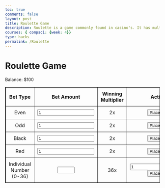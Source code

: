 ```yaml
---
toc: true
comments: false
layout: post
title: Roulette Game
description: Roulette is a game commonly found in casino's. It has multiple kinds of bets such as even, odd, black
courses: { compsci: {week: 4}}
type: hacks
permalink: /Roulette
---
```


<!DOCTYPE html>
<html lang="en">
<head>
  <meta charset="UTF-8">
  <meta name="viewport" content="width=device-width, initial-scale=1.0">
  <title>Roulette Game</title>
  <style>
    table {
      border-collapse: collapse;
    }
    table, th, td {
      border: 1px solid black;
    }
    th, td {
      padding: 10px;
      text-align: center;
    }
  </style>
</head>
<body>
  <h1>Roulette Game</h1>
  <p>Balance: $<span id="balance">100</span></p>
  <table>
    <tr>
      <th>Bet Type</th>
      <th>Bet Amount</th>
      <th>Winning Multiplier</th>
      <th>Action</th>
    </tr>
    <tr>
      <td>Even</td>
      <td><input type="number" id="evenAmount" min="1" value="1"></td>
      <td>2x</td>
      <td><button onclick="placeBet('even')">Place Bet</button></td>
    </tr>
    <tr>
      <td>Odd</td>
      <td><input type="number" id="oddAmount" min="1" value="1"></td>
      <td>2x</td>
      <td><button onclick="placeBet('odd')">Place Bet</button></td>
    </tr>
    <tr>
      <td>Black</td>
      <td><input type="number" id="blackAmount" min="1" value="1"></td>
      <td>2x</td>
      <td><button onclick="placeBet('black')">Place Bet</button></td>
    </tr>
    <tr>
      <td>Red</td>
      <td><input type="number" id="redAmount" min="1" value="1"></td>
      <td>2x</td>
      <td><button onclick="placeBet('red')">Place Bet</button></td>
    </tr>
    <tr>
      <td>Individual Number (0-36)</td>
      <td><input type="number" id="number" min="0" max="36"></td>
      <td>36x</td>
      <td><input type="number" id="numberAmount" min="1" value="1"><button onclick="placeBet('number')">Place Bet</button></td>
    </tr>
  </table>
  
  <script>
    let balance = 100;

    function placeBet(betType) {
      let betAmount;
      switch (betType) {
        case 'even':
          betAmount = parseInt(document.getElementById('evenAmount').value);
          if (betAmount <= balance && betAmount > 0) {
            balance -= betAmount;
            let payout = betAmount * 2;
            balance += payout;
            alert(`You won $${payout}!`);
          } else {
            alert('Invalid bet amount!');
          }
          break;
        case 'odd':
          betAmount = parseInt(document.getElementById('oddAmount').value);
          if (betAmount <= balance && betAmount > 0) {
            balance -= betAmount;
            let payout = betAmount * 2;
            balance += payout;
            alert(`You won $${payout}!`);
          } else {
            alert('Invalid bet amount!');
          }
          break;
        case 'black':
          betAmount = parseInt(document.getElementById('blackAmount').value);
          if (betAmount <= balance && betAmount > 0) {
            balance -= betAmount;
            let payout = betAmount * 2;
            balance += payout;
            alert(`You won $${payout}!`);
          } else {
            alert('Invalid bet amount!');
          }
          break;
        case 'red':
          betAmount = parseInt(document.getElementById('redAmount').value);
          if (betAmount <= balance && betAmount > 0) {
            balance -= betAmount;
            let payout = betAmount * 2;
            balance += payout;
            alert(`You won $${payout}!`);
          } else {
            alert('Invalid bet amount!');
          }
          break;
        case 'number':
          const selectedNumber = parseInt(document.getElementById('number').value);
          betAmount = parseInt(document.getElementById('numberAmount').value);
          if (selectedNumber >= 0 && selectedNumber <= 36 && betAmount <= balance && betAmount > 0) {
            balance -= betAmount;
            let payout = betAmount * 36;
            balance += payout;
            alert(`You won $${payout}!`);
          } else {
            alert('Invalid bet amount or number!');
          }
          break;
        default:
          alert('Invalid bet type!');
      }
      
      document.getElementById('balance').innerText = balance;
    }
  </script>
</body>
</html>
